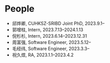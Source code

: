 # People

- 邱烨卿, CUHKSZ-SRIBD Joint PhD, 2023.9.1–
- 郭增柱, Intern, 2023.7.13–2024.1.13
- 倪杉杉, Intern, 2023.6.14–2023.12.31
- 周富强, Software Engineer, 2023.5.12–
- 毛经纬, Software Engineer, 2023.3.3–
- 祝久煜, RA, 2023.1.1–2023.4.2
